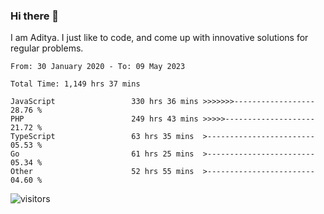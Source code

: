 ### Hi there 👋

I am Aditya. I just like to code, and come up with innovative solutions for regular problems.

<!--START_SECTION:waka-->

```text
From: 30 January 2020 - To: 09 May 2023

Total Time: 1,149 hrs 37 mins

JavaScript                 330 hrs 36 mins >>>>>>>------------------   28.76 %
PHP                        249 hrs 43 mins >>>>>--------------------   21.72 %
TypeScript                 63 hrs 35 mins  >------------------------   05.53 %
Go                         61 hrs 25 mins  >------------------------   05.34 %
Other                      52 hrs 55 mins  >------------------------   04.60 %
```

<!--END_SECTION:waka-->

![visitors](https://visitor-badge.glitch.me/badge?page_id=BrainBuzzer.visitor-badge&left_color=green&right_color=red)
